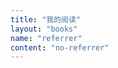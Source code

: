 ```yaml
---
title: "我的阅读"
layout: "books"
name: "referrer"
content: "no-referrer"
---
```

<meta name="referrer" content="no-referrer">